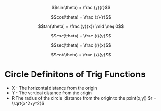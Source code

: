 $$sin(\theta) = \frac {y}{r}$$

$$cos(\theta) = \frac {x}{r}$$

$$tan(\theta) = \frac {y}{x}\ \mid \neq 0$$

$$csc(\theta) = \frac {r}{y}$$

$$sec(\theta) = \frac {r}{x}$$

$$cot(\theta) = \frac {x}{y}$$

# Circle Definitons of Trig Functions

* X - The horizontal distance from the origin
* Y - The vertical distance from the origin
* R The radius of the circle (distance from the origin to the point(x,y))
$r = \sqrt{x^2+y^2}$

